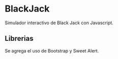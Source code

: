 # BlackJack
Simulador interactivo de Black Jack con Javascript.

## Librerias
Se agrega el uso de Bootstrap y Sweet Alert.
